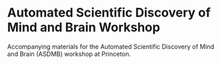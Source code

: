 # Automated Scientific Discovery of Mind and Brain Workshop

Accompanying materials for the Automated Scientific Discovery of Mind and Brain (ASDMB) workshop at Princeton.
